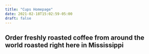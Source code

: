 ```yaml
---
title: "Cups Homepage"
date: 2021-02-18T15:02:59-05:00
draft: false
---
```


## Order freshly roasted coffee from around the world roasted right here in Mississippi